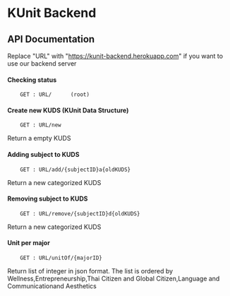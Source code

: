 # KUnit Backend

## API Documentation
Replace "URL" with "https://kunit-backend.herokuapp.com" if you want to use our backend server
#### Checking status
        GET : URL/      (root)

#### Create new KUDS (KUnit Data Structure)
        GET : URL/new
Return a empty KUDS
#### Adding subject to KUDS
        GET : URL/add/{subjectID}a{oldKUDS}
Return a new categorized KUDS
#### Removing subject to KUDS
        GET : URL/remove/{subjectID}d{oldKUDS}
Return a new categorized KUDS
#### Unit per major
        GET : URL/unitOf/{majorID}
Return list of integer in json format. The list is ordered by Wellness,Entrepreneurship,Thai Citizen and Global Citizen,Language and Communicationand Aesthetics